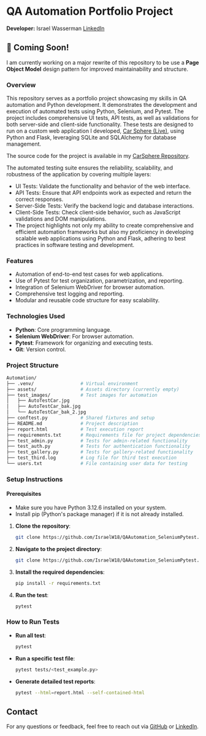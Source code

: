 # QA Automation Portfolio Project
**Developer:** Israel Wasserman [LinkedIn](https://www.linkedin.com/in/israel-wasserman/)

## 🚧 Coming Soon!
I am currently working on a major rewrite of this repository to be use a **Page Object Model** design pattern for improved maintainability and structure.

### Overview
This repository serves as a portfolio project showcasing my skills in QA automation and Python development. It demonstrates the development and execution of automated tests using Python, Selenium, and Pytest. The project includes comprehensive UI tests, API tests, as well as validations for both server-side and client-side functionality. These tests are designed to run on a custom web application I developed, [Car Sphere (Live)](https://carsphere.onrender.com/), using Python and Flask, leveraging SQLite and SQLAlchemy for database management.

The source code for the project is available in my [CarSphere Repository](https://github.com/IsraelW18/CarSphere.git).

The automated testing suite ensures the reliability, scalability, and robustness of the application by covering multiple layers:
- UI Tests: Validate the functionality and behavior of the web interface.
- API Tests: Ensure that API endpoints work as expected and return the correct responses.
- Server-Side Tests: Verify the backend logic and database interactions.
- Client-Side Tests: Check client-side behavior, such as JavaScript validations and DOM manipulations.
- The project highlights not only my ability to create comprehensive and efficient automation frameworks but also my proficiency in developing scalable web applications using Python and Flask, adhering to best practices in software testing and development.

### Features
- Automation of end-to-end test cases for web applications.
- Use of Pytest for test organization, parametrization, and reporting.
- Integration of Selenium WebDriver for browser automation.
- Comprehensive test logging and reporting.
- Modular and reusable code structure for easy scalability.

### Technologies Used
- **Python**: Core programming language.
- **Selenium WebDriver**: For browser automation.
- **Pytest**: Framework for organizing and executing tests.
- **Git**: Version control.

### Project Structure
```bash
Automation/
├── .venv/                 # Virtual environment
├── assets/                # Assets directory (currently empty)
├── test_images/           # Test images for automation
│   ├── AutoTestCar.jpg
│   ├── AutoTestCar_bak.jpg
│   └── AutoTestCar_bak_2.jpg
├── conftest.py            # Shared fixtures and setup
├── README.md              # Project description
├── report.html            # Test execution report
├── requirements.txt       # Requirements file for project dependencies installation
├── test_admin.py          # Tests for admin-related functionality
├── test_auth.py           # Tests for authentication functionality
├── test_gallery.py        # Tests for gallery-related functionality
├── test_third.log         # Log file for third test execution
└── users.txt              # File containing user data for testing
```

### Setup Instructions

#### Prerequisites
- Make sure you have Python 3.12.6 installed on your system.
- Install pip (Python's package manager) if it is not already installed.

1. **Clone the repository**:
   ```bash
   git clone https://github.com/IsraelW18/QAAutomation_SeleniumPytest.git

2. **Navigate to the project directory**:
   ```bash
   git clone https://github.com/IsraelW18/QAAutomation_SeleniumPytest.git
   
3. **Install the required dependencies**:
   ```bash
   pip install -r requirements.txt

4. **Run the test**:
   ```bash
   pytest

### How to Run Tests
*  **Run all test**:
   ```bash
   pytest

*  **Run a specific test file**:
   ```bash
   pytest tests/<test_example.py>

*  **Generate detailed test reports**:
   ```bash
   pytest --html=report.html --self-contained-html

## Contact
For any questions or feedback, feel free to reach out via [GitHub](https://github.com/IsraelW18) or [LinkedIn](https://www.linkedin.com/in/israel-wasserman/).